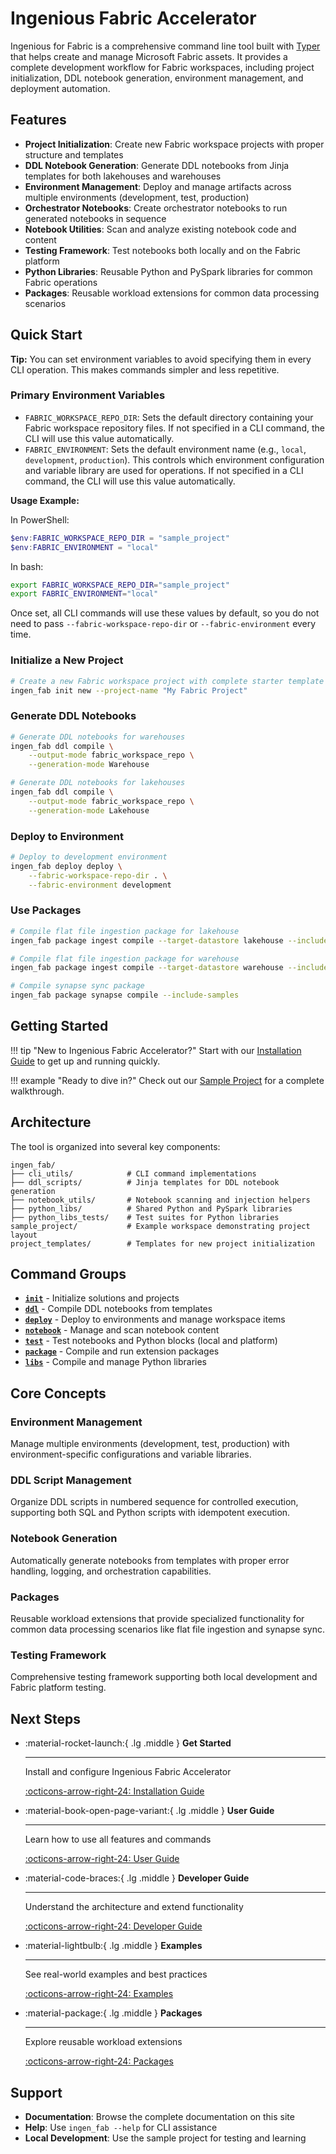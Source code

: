# Ingenious Fabric Accelerator

Ingenious for Fabric is a comprehensive command line tool built with [Typer](https://typer.tiangolo.com/) that helps create and manage Microsoft Fabric assets. It provides a complete development workflow for Fabric workspaces, including project initialization, DDL notebook generation, environment management, and deployment automation.

## Features

- **Project Initialization**: Create new Fabric workspace projects with proper structure and templates
- **DDL Notebook Generation**: Generate DDL notebooks from Jinja templates for both lakehouses and warehouses
- **Environment Management**: Deploy and manage artifacts across multiple environments (development, test, production)
- **Orchestrator Notebooks**: Create orchestrator notebooks to run generated notebooks in sequence
- **Notebook Utilities**: Scan and analyze existing notebook code and content
- **Testing Framework**: Test notebooks both locally and on the Fabric platform
- **Python Libraries**: Reusable Python and PySpark libraries for common Fabric operations
- **Packages**: Reusable workload extensions for common data processing scenarios

## Quick Start

**Tip:** You can set environment variables to avoid specifying them in every CLI operation. This makes commands simpler and less repetitive.

### Primary Environment Variables

- `FABRIC_WORKSPACE_REPO_DIR`: Sets the default directory containing your Fabric workspace repository files. If not specified in a CLI command, the CLI will use this value automatically.
- `FABRIC_ENVIRONMENT`: Sets the default environment name (e.g., `local`, `development`, `production`). This controls which environment configuration and variable library are used for operations. If not specified in a CLI command, the CLI will use this value automatically.

**Usage Example:**

In PowerShell:
```powershell
$env:FABRIC_WORKSPACE_REPO_DIR = "sample_project"
$env:FABRIC_ENVIRONMENT = "local"
```
In bash:
```bash
export FABRIC_WORKSPACE_REPO_DIR="sample_project"
export FABRIC_ENVIRONMENT="local"
```
Once set, all CLI commands will use these values by default, so you do not need to pass `--fabric-workspace-repo-dir` or `--fabric-environment` every time.

### Initialize a New Project

```bash
# Create a new Fabric workspace project with complete starter template
ingen_fab init new --project-name "My Fabric Project"
```

### Generate DDL Notebooks

```bash
# Generate DDL notebooks for warehouses
ingen_fab ddl compile \
    --output-mode fabric_workspace_repo \
    --generation-mode Warehouse

# Generate DDL notebooks for lakehouses  
ingen_fab ddl compile \
    --output-mode fabric_workspace_repo \
    --generation-mode Lakehouse
```

### Deploy to Environment

```bash
# Deploy to development environment
ingen_fab deploy deploy \
    --fabric-workspace-repo-dir . \
    --fabric-environment development
```

### Use Packages

```bash
# Compile flat file ingestion package for lakehouse
ingen_fab package ingest compile --target-datastore lakehouse --include-samples

# Compile flat file ingestion package for warehouse
ingen_fab package ingest compile --target-datastore warehouse --include-samples

# Compile synapse sync package
ingen_fab package synapse compile --include-samples
```

## Getting Started

!!! tip "New to Ingenious Fabric Accelerator?"
    Start with our [Installation Guide](user_guide/installation.md) to get up and running quickly.

!!! example "Ready to dive in?"
    Check out our [Sample Project](examples/sample_project.md) for a complete walkthrough.

## Architecture

The tool is organized into several key components:

```
ingen_fab/
├── cli_utils/            # CLI command implementations
├── ddl_scripts/          # Jinja templates for DDL notebook generation
├── notebook_utils/       # Notebook scanning and injection helpers
├── python_libs/          # Shared Python and PySpark libraries
├── python_libs_tests/    # Test suites for Python libraries
sample_project/           # Example workspace demonstrating project layout
project_templates/        # Templates for new project initialization
```

## Command Groups

- **[`init`](user_guide/cli_reference.md#init)** - Initialize solutions and projects
- **[`ddl`](user_guide/cli_reference.md#ddl)** - Compile DDL notebooks from templates
- **[`deploy`](user_guide/cli_reference.md#deploy)** - Deploy to environments and manage workspace items
- **[`notebook`](user_guide/cli_reference.md#notebook)** - Manage and scan notebook content
- **[`test`](user_guide/cli_reference.md#test)** - Test notebooks and Python blocks (local and platform)
- **[`package`](user_guide/cli_reference.md#package)** - Compile and run extension packages
- **[`libs`](user_guide/cli_reference.md#libs)** - Compile and manage Python libraries

## Core Concepts

### Environment Management
Manage multiple environments (development, test, production) with environment-specific configurations and variable libraries.

### DDL Script Management
Organize DDL scripts in numbered sequence for controlled execution, supporting both SQL and Python scripts with idempotent execution.

### Notebook Generation
Automatically generate notebooks from templates with proper error handling, logging, and orchestration capabilities.

### Packages
Reusable workload extensions that provide specialized functionality for common data processing scenarios like flat file ingestion and synapse sync.

### Testing Framework
Comprehensive testing framework supporting both local development and Fabric platform testing.

## Next Steps

<div class="grid cards" markdown>

-   :material-rocket-launch:{ .lg .middle } **Get Started**

    ---

    Install and configure Ingenious Fabric Accelerator

    [:octicons-arrow-right-24: Installation Guide](user_guide/installation.md)

-   :material-book-open-page-variant:{ .lg .middle } **User Guide**

    ---

    Learn how to use all features and commands

    [:octicons-arrow-right-24: User Guide](user_guide/index.md)

-   :material-code-braces:{ .lg .middle } **Developer Guide**

    ---

    Understand the architecture and extend functionality

    [:octicons-arrow-right-24: Developer Guide](developer_guide/index.md)

-   :material-lightbulb:{ .lg .middle } **Examples**

    ---

    See real-world examples and best practices

    [:octicons-arrow-right-24: Examples](examples/index.md)

-   :material-package:{ .lg .middle } **Packages**

    ---

    Explore reusable workload extensions

    [:octicons-arrow-right-24: Packages](packages/index.md)

</div>

## Support

- **Documentation**: Browse the complete documentation on this site
- **Help**: Use `ingen_fab --help` for CLI assistance
- **Local Development**: Use the sample project for testing and learning